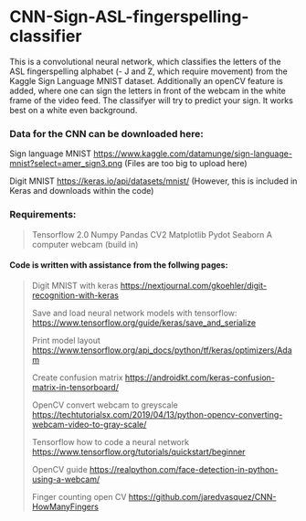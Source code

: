 # CNN-Sign-ASL-fingerspelling-classifier

This is a convolutional neural network, which classifies the letters of the ASL fingerspelling alphabet (- J and Z, which require movement) from the Kaggle Sign Language MNIST dataset. Additionally an openCV feature is added, where one can sign the letters in front of the webcam in the white frame of the video feed. The classifyer will try to predict your sign. It works best on a white even background. 


### Data for the CNN can be downloaded here: 

Sign language MNIST 
https://www.kaggle.com/datamunge/sign-language-mnist?select=amer_sign3.png (Files are too big to upload here)

Digit MNIST 
https://keras.io/api/datasets/mnist/ (However, this is included in Keras and downloads within the code) 

### Requirements: 
> Tensorflow 2.0 
> Numpy 
> Pandas 
> CV2 
> Matplotlib 
> Pydot 
> Seaborn 
> A computer webcam (build in)  




#### Code is written with assistance from the follwing pages: 

> Digit MNIST with keras 
> https://nextjournal.com/gkoehler/digit-recognition-with-keras
> 
> Save and load neural network models with tensorflow: 
> https://www.tensorflow.org/guide/keras/save_and_serialize
> 
> Print model layout 
> https://www.tensorflow.org/api_docs/python/tf/keras/optimizers/Adam
> 
> Create confusion matrix 
> https://androidkt.com/keras-confusion-matrix-in-tensorboard/
> 
> OpenCV convert webcam to greyscale 
> https://techtutorialsx.com/2019/04/13/python-opencv-converting-webcam-video-to-gray-scale/
> 
> Tensorflow how to code a neural network 
> https://www.tensorflow.org/tutorials/quickstart/beginner
> 
> OpenCV guide 
> https://realpython.com/face-detection-in-python-using-a-webcam/
> 
> Finger counting open CV 
> https://github.com/jaredvasquez/CNN-HowManyFingers
